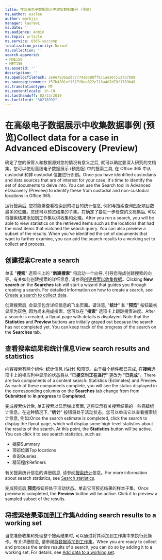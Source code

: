 ```yaml
---
title: 在高级电子数据展示中收集数据事例 (预览)
ms.author: esclee
author: markjjo
manager: laurawi
ms.date: ''
ms.audience: Admin
ms.topic: article
ms.service: O365-seccomp
localization_priority: Normal
ms.collection: ''
search.appverid:
- MOE150
- MET150
ms.assetid: ''
description: ''
ms.openlocfilehash: 2e9e7836a2dc777410b88ffac1aea0c5137b7b89
ms.sourcegitcommit: f57b4001ef1327f0ea622e716a4d7d78f1769b49
ms.translationtype: MT
ms.contentlocale: zh-CN
ms.lasthandoff: 02/23/2019
ms.locfileid: "30218992"
---
```

# <a name="collect-data-for-a-case-in-advanced-ediscovery-preview"></a><span data-ttu-id="4cd05-102">在高级电子数据展示中收集数据事例 (预览)</span><span class="sxs-lookup"><span data-stu-id="4cd05-102">Collect data for a case in Advanced eDiscovery (Preview)</span></span>

<span data-ttu-id="4cd05-p101">确定了您的保管人和数据源对您的情况有意义之后, 就可以确定要深入研究的文档集。您可以使用高级电子数据展示 (预览版) 中的搜索工具, 在 Office 365 中从 custodial 和非 custodial 位置进行识别。</span><span class="sxs-lookup"><span data-stu-id="4cd05-p101">Once you have identified custodians and data sources that are of interest for your case, it's time to identify the set of documents to delve into. You can use the Search tool in Advanced eDiscovery (Preview) to identify these from custodial and non-custodial locations in Office 365.</span></span>

<span data-ttu-id="4cd05-p102">运行搜索后, 您将能够查看检索到的项目的统计信息, 例如与搜索查询匹配项目数最多的位置。您还可以预览结果的子集。在确定了要进一步检查的文档集后, 可以将搜索结果添加到工作集以供收集和处理。</span><span class="sxs-lookup"><span data-stu-id="4cd05-p102">After you run a search, you will be able to view statistics on the retrieved items such as the locations that had the most items that matched the search query. You can also preview a subset of the results. When you've identified the set of documents that want to further examine, you can add the search results to a working set to collect and process.</span></span>

## <a name="create-a-search"></a><span data-ttu-id="4cd05-108">创建搜索</span><span class="sxs-lookup"><span data-stu-id="4cd05-108">Create a search</span></span>

<span data-ttu-id="4cd05-p103">单击 "**搜索**" 选项卡上的 "**新建搜索**" 将启动一个向导, 引导您完成创建搜索的向导。有关如何创建搜索的详细信息, 请参阅[创建搜索以收集数据](create-search-to-collect-data.md)。</span><span class="sxs-lookup"><span data-stu-id="4cd05-p103">Clicking **New search** on the **Searches** tab will start a wizard that guides you through creating a search. For detailed information on how to create a search, see [Create a search to collect data](create-search-to-collect-data.md).</span></span>

<span data-ttu-id="4cd05-p104">创建搜索后, 会显示包含详细信息的飞出页面。请注意, "**统计**" 和 "**预览**" 按钮最初显示为灰色, 因为尚未完成搜索。您可以在 "**搜索**" 选项卡上跟踪搜索进度。</span><span class="sxs-lookup"><span data-stu-id="4cd05-p104">After a search is created, a flyout page with details is displayed. Note that the **Statistics** and **Preview** buttons are initially grayed out because the search has not completed yet. You can keep track of the progress of the search on the **Searches** tab.</span></span>

## <a name="view-search-results-and-statistics"></a><span data-ttu-id="4cd05-114">查看搜索结果和统计信息</span><span class="sxs-lookup"><span data-stu-id="4cd05-114">View search results and statistics</span></span>
<span data-ttu-id="4cd05-p105">内容搜索有两个组件: 统计信息 (估计) 和预览。由于每个组件都已完成, 在**搜索**选项卡上的相应列中显示的状态将从 "已**提交**到**正在进行**" 更改为 "**已完成**"。</span><span class="sxs-lookup"><span data-stu-id="4cd05-p105">There are two components of a content search: Statistics (Estimates) and Preview. As each of these components complete, you will see the status displayed in the corresponding columns on the **Searches** tab change from from **Submitted** to **In progress** to **Completed**.</span></span>

<span data-ttu-id="4cd05-p106">完成搜索估计后, 单击搜索以显示弹出页面, 这将显示有关搜索结果的一些高级统计信息。在这种情况下, "**统计**" 按钮将处于活动状态。您可以单击它以查看搜索统计信息, 例如:</span><span class="sxs-lookup"><span data-stu-id="4cd05-p106">Once the search estimate is completed, click the search to display the flyout page, which will display some high-level statistics about the results of the search. At this point, the **Statistics** button will be active. You can click it to see search statistics, such as:</span></span>

- <span data-ttu-id="4cd05-120">摘要</span><span class="sxs-lookup"><span data-stu-id="4cd05-120">Summary</span></span>
- <span data-ttu-id="4cd05-121">顶部位置</span><span class="sxs-lookup"><span data-stu-id="4cd05-121">Top locations</span></span>
- <span data-ttu-id="4cd05-122">查询</span><span class="sxs-lookup"><span data-stu-id="4cd05-122">Queries</span></span>
- <span data-ttu-id="4cd05-123">精简程序</span><span class="sxs-lookup"><span data-stu-id="4cd05-123">Refiners</span></span>

<span data-ttu-id="4cd05-124">有关搜索统计信息的详细信息, 请参阅[搜索统计](search-statistics.md)信息。</span><span class="sxs-lookup"><span data-stu-id="4cd05-124">For more information about search statistics, see [Search statistics](search-statistics.md).</span></span>

<span data-ttu-id="4cd05-p107">完成预览后,**预览**按钮将处于活动状态。单击它可预览结果的样本子集。</span><span class="sxs-lookup"><span data-stu-id="4cd05-p107">Once preview is completed, the **Preview** button will be active. Click it to preview a sampled subset of the results.</span></span>

## <a name="adding-search-results-to-a-working-set"></a><span data-ttu-id="4cd05-127">将搜索结果添加到工作集</span><span class="sxs-lookup"><span data-stu-id="4cd05-127">Adding search results to a working set</span></span>

<span data-ttu-id="4cd05-p108">当您准备收集和处理整个搜索结果时, 可以通过将其添加到工作集中来执行此操作。有关详细信息, 请参阅[将数据添加到工作集](add-data-to-working-set.md)。</span><span class="sxs-lookup"><span data-stu-id="4cd05-p108">When you are ready to collect and process the entire results of a search, you can do so by adding it to a working set. For details, see [Add data to a working set](add-data-to-working-set.md).</span></span> 